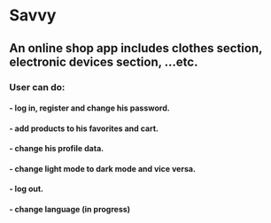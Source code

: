 # Savvy

## An online shop app includes clothes section, electronic devices section, ...etc.

### User can do:
#### - log in, register and change his password.
#### - add products to his favorites and cart.
#### - change his profile data.
#### - change light mode to dark mode and vice versa.
#### - log out.
#### - change language (in progress)
